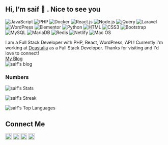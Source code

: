 ## Hi, I’m saif 👋 . Nice to see you

![JavaScript](https://img.shields.io/badge/JavaScript-F7DF1E?style=flat-square&logo=javascript&logoColor=black)
![PHP](https://img.shields.io/badge/PHP-777BB4?style=flat-square&logo=php&logoColor=white)
![Docker](https://img.shields.io/badge/Docker-0CC1F3?style=flat-square&logo=docker&logoColor=white)
![React.js](https://img.shields.io/badge/React.js-0081CB?style=flat-square&logo=react&logoColor=61DAFB)
![Node.js](https://img.shields.io/badge/Node.js-43853D?style=flat-square&logo=node.js&logoColor=white)
![jQuery](https://img.shields.io/badge/jQuery-0769AD?style=flat-square&logo=jquery&logoColor=white)
![Laravel](https://img.shields.io/badge/Laravel-FF2D20?style=flat-square&logo=laravel&logoColor=white)
![WordPress](https://img.shields.io/badge/Wordpress-21759B?style=flat-square&logo=wordpress&logoColor=white)
![Elementor](https://img.shields.io/badge/Elementor-9146FF?style=flat-square&logo=elementor&logoColor=white)
![Python](https://img.shields.io/badge/Python-3776AB?style=flat-square&logo=python&logoColor=white)
![HTML](https://img.shields.io/badge/HTML5-E34F26?style=flat-square&logo=html5&logoColor=white)
![CSS3](https://img.shields.io/badge/CSS3-1572B6?style=flat-square&logo=css3&logoColor=white)
![Bootstrap](https://img.shields.io/badge/Bootstrap-563D7C?style=flat-square&logo=bootstrap&logoColor=white)
![MySQL](https://img.shields.io/badge/MySQL-005C84?style=flat-square&logo=mysql&logoColor=white)
![MariaDB](https://img.shields.io/badge/MariaDB-003545?style=flat-square&logo=mariadb&logoColor=white)
![Redis](https://img.shields.io/badge/redis-%23DD0031.svg?&style=flat-square&logo=redis&logoColor=white)
![Netlify](https://img.shields.io/badge/Netlify-00C7B7?style=flat-square&logo=netlify&logoColor=white)
![Mac OS](https://img.shields.io/badge/macOS-000000?style=flat-square&logo=apple&logoColor=white)

I am a Full Stack Developer with PHP, React, WordPress, API ! Currently i'm working at [Dcastalia](https://dcastalia.com/) as a Full Stack Developer. Thanks for visiting and I'd love to connect!<br>
<a href="https://sopu.live/" target="_blank">My Blog</a><br>
![saif's blog](https://sopu.live/)

  
  ### Numbers
![saif's Stats](https://github-readme-stats.vercel.app/api?username=sopu175&theme=darcula&show_icons=true&hide_border=true&count_private=true)

![saif's Streak](https://github-readme-streak-stats.herokuapp.com/?user=sopu175&theme=darcula&hide_border=true)

![saif's Top Languages](https://github-readme-stats.vercel.app/api/top-langs/?username=sopu175&theme=darcula&show_icons=true&hide_border=true&layout=compact)
  


  ## Connect Me
<a href="http://facebook.com/saif2456" target=_blank><img height="20" src="https://img.shields.io/badge/Facebook-1877F2?style=for-the-badge&logo=facebook&logoColor=white"></a>
<a href="https://www.instagram.com/s_o_p_u/" target=_blank><img height="20" src="https://img.shields.io/badge/Instagram-E4405F?style=for-the-badge&logo=instagram&logoColor=white"></a>
<a href="https://www.linkedin.com/in/saif2456/" target=_blank><img height="20" src="https://img.shields.io/badge/LinkedIn-0077B5?style=for-the-badge&logo=linkedin&logoColor=white"></a>
<a href="https://codepen.io/saif175" target=_blank><img height="20" src="https://img.shields.io/badge/Codepen-000000?style=for-the-badge&logo=codepen&logoColor=white"></a>




